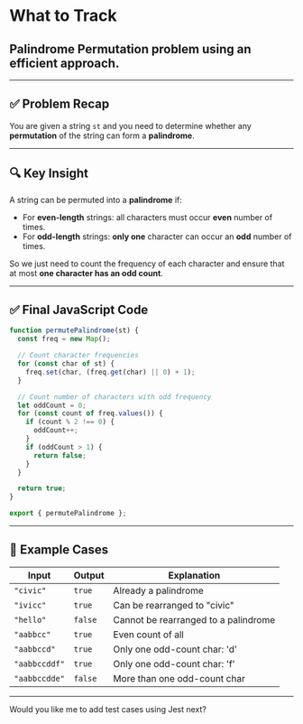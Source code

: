 # What to Track

## Palindrome Permutation problem using an efficient approach.

---

## ✅ Problem Recap

You are given a string `st` and you need to determine whether any **permutation** of the string can form a **palindrome**.

---

## 🔍 Key Insight

A string can be permuted into a **palindrome** if:

- For **even-length** strings: all characters must occur **even** number of times.
- For **odd-length** strings: **only one** character can occur an **odd** number of times.

So we just need to count the frequency of each character and ensure that at most **one character has an odd count**.

---

## ✅ Final JavaScript Code

```js
function permutePalindrome(st) {
  const freq = new Map();

  // Count character frequencies
  for (const char of st) {
    freq.set(char, (freq.get(char) || 0) + 1);
  }

  // Count number of characters with odd frequency
  let oddCount = 0;
  for (const count of freq.values()) {
    if (count % 2 !== 0) {
      oddCount++;
    }
    if (oddCount > 1) {
      return false;
    }
  }

  return true;
}

export { permutePalindrome };
```

---

## 🧪 Example Cases

| Input         | Output  | Explanation                          |
| ------------- | ------- | ------------------------------------ |
| `"civic"`     | `true`  | Already a palindrome                 |
| `"ivicc"`     | `true`  | Can be rearranged to "civic"         |
| `"hello"`     | `false` | Cannot be rearranged to a palindrome |
| `"aabbcc"`    | `true`  | Even count of all                    |
| `"aabbccd"`   | `true`  | Only one odd-count char: 'd'         |
| `"aabbccddf"` | `true`  | Only one odd-count char: 'f'         |
| `"aabbccdde"` | `false` | More than one odd-count char         |

---

Would you like me to add test cases using Jest next?
